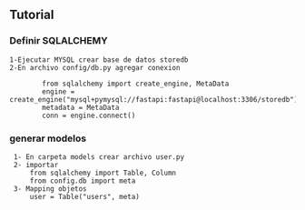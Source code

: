 ## Tutorial

### Definir SQLALCHEMY

    1-Ejecutar MYSQL crear base de datos storedb
    2-En archivo config/db.py agregar conexion

            from sqlalchemy import create_engine, MetaData
            engine = create_engine("mysql+pymysql://fastapi:fastapi@localhost:3306/storedb")
            metadata = MetaData
            conn = engine.connect()

### generar modelos 

     1- En carpeta models crear archivo user.py
     2- importar 
         from sqlalchemy import Table, Column
         from config.db import meta
     3- Mapping objetos
         user = Table("users", meta)
         


    